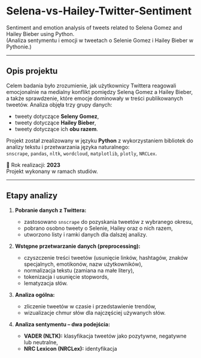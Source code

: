 # Selena-vs-Hailey-Twitter-Sentiment  
Sentiment and emotion analysis of tweets related to Selena Gomez and Hailey Bieber using Python.  
(Analiza sentymentu i emocji w tweetach o Selenie Gomez i Hailey Bieber w Pythonie.)

---

## Opis projektu  
Celem badania było zrozumienie, jak użytkownicy Twittera reagowali emocjonalnie na medialny konflikt pomiędzy Seleną Gomez a Hailey Bieber, a także sprawdzenie, które emocje dominowały w treści publikowanych tweetów. Analiza objęła trzy grupy danych:  
- tweety dotyczące **Seleny Gomez**,  
- tweety dotyczące **Hailey Bieber**,  
- tweety dotyczące ich **obu razem**.  

Projekt został zrealizowany w języku **Python** z wykorzystaniem bibliotek do analizy tekstu i przetwarzania języka naturalnego:  
`snscrape`, `pandas`, `nltk`, `wordcloud`, `matplotlib`, `plotly`, `NRCLex`.  

📅 Rok realizacji: **2023**  
Projekt wykonany w ramach studiów.  

---

## Etapy analizy  
1. **Pobranie danych z Twittera:**  
   - zastosowano `snscrape` do pozyskania tweetów z wybranego okresu,  
   - pobrano osobno tweety o Selenie, Hailey oraz o nich razem,  
   - utworzono listy i ramki danych dla dalszej analizy.  

2. **Wstępne przetwarzanie danych (preprocessing):**  
   - czyszczenie treści tweetów (usunięcie linków, hashtagów, znaków specjalnych, emotikonów, nazw użytkowników),  
   - normalizacja tekstu (zamiana na małe litery),  
   - tokenizacja i usunięcie stopwords,  
   - lematyzacja słów.  

3. **Analiza ogólna:**  
   - zliczenie tweetów w czasie i przedstawienie trendów,  
   - wizualizacje chmur słów dla najczęściej używanych słów.  

4. **Analiza sentymentu – dwa podejścia:**  
   - **VADER (NLTK):** klasyfikacja tweetów jako pozytywne, negatywne lub neutralne,  
   - **NRC Lexicon (NRCLex):** identyfikacja
